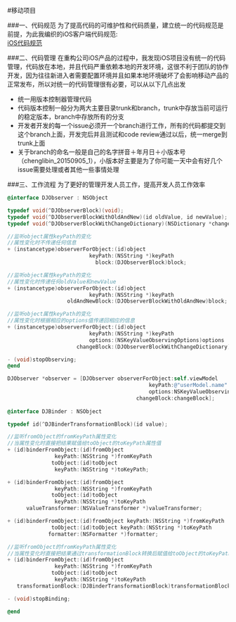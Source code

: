 #移动项目

###一、代码规范
为了提高代码的可维护性和代码质量，建立统一的代码规范是前提，为此我编织的iOS客户端代码规范:<br>
<a href="./README.md">iOS代码规范</a>

###二、代码管理
在重构公司iOS产品的过程中，我发现iOS项目没有统一的代码管理，代码放在本地，并且代码严重依赖本地的开发环境，这很不利于团队的协作开发，因为往往新进入者需要配置环境并且如果本地环境破坏了会影响移动产品的正常发布，所以对统一的代码管理很有必要，可以从以下几点出发<br>
* 统一用版本控制器管理代码
* 代码版本控制一般分为两大主要目录trunk和branch，trunk中存放当前可运行的稳定版本，branch中存放所有的分支
* 开发者开发的每一个issue必须开一个branch进行工作，所有的代码都提交到这个branch上面，开发完后并且测试和code review通过以后，统一merge到trunk上面
* 关于branch的命名一般是自己的名字拼音＋年月日＋小版本号（chenglibin_20150905_1），小版本好主要是为了你可能一天中会有好几个issue需要处理或者其他一些事情处理

###三、工作流程
为了更好的管理开发人员工作，提高开发人员工作效率


```objective-c
@interface DJObserver : NSObject

typedef void(^DJObserverBlock)(void);
typedef void(^DJObserverBlockWithOldAndNew)(id oldValue, id newValue);
typedef void(^DJObserverBlockWithChangeDictionary)(NSDictionary *change);

//监听object属性keyPath的变化
//属性变化时不传递任何信息
+ (instancetype)observerForObject:(id)object
                          keyPath:(NSString *)keyPath
                            block:(DJObserverBlock)block;

//监听object属性keyPath的变化
//属性变化时传递任何oldValue和newValue
+ (instancetype)observerForObject:(id)object
                          keyPath:(NSString *)keyPath
                   oldAndNewBlock:(DJObserverBlockWithOldAndNew)block;

//监听object属性keyPath的变化
//属性变化时根据相应的options值传递回相应的信息
+ (instancetype)observerForObject:(id)object
                          keyPath:(NSString *)keyPath
                          options:(NSKeyValueObservingOptions)options
                      changeBlock:(DJObserverBlockWithChangeDictionary)block;

- (void)stopObserving;
@end

DJObserver *observer = [DJObserver observerForObject:self.viewModel
                                             keyPath:@"userModel.name"
                                             options:NSKeyValueObservingOptionNew
                                         changeBlock:changeBlock];
                                         
@interface DJBinder : NSObject

typedef id(^DJBinderTransformationBlock)(id value);

//监听fromObject的fromKeyPath属性变化
//当属性变化时直接把结果赋值给toObject的toKeyPath属性值
+ (id)binderFromObject:(id)fromObject
               keyPath:(NSString *)fromKeyPath
              toObject:(id)toObject
               keyPath:(NSString *)toKeyPath;

+ (id)binderFromObject:(id)fromObject
               keyPath:(NSString *)fromKeyPath
              toObject:(id)toObject
               keyPath:(NSString *)toKeyPath
      valueTransformer:(NSValueTransformer *)valueTransformer;

+ (id)binderFromObject:(id)fromObject keyPath:(NSString *)fromKeyPath
              toObject:(id)toObject keyPath:(NSString *)toKeyPath
             formatter:(NSFormatter *)formatter;

//监听fromObject的fromKeyPath属性变化
//当属性变化时直接把结果通过transformationBlock转换后赋值给toObject的toKeyPath属性值
+ (id)binderFromObject:(id)fromObject
               keyPath:(NSString *)fromKeyPath
              toObject:(id)toObject
               keyPath:(NSString *)toKeyPath
   transformationBlock:(DJBinderTransformationBlock)transformationBlock;

- (void)stopBinding;

@end
```
